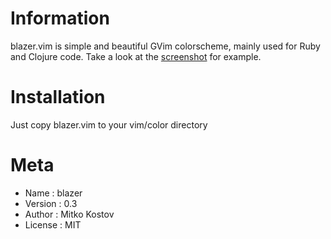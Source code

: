 Information
===========

blazer.vim is simple and beautiful GVim colorscheme, mainly used for Ruby and Clojure code. Take a look at the [screenshot](http://github.com/mitkok/blazer/blob/master/screenshot.png) for example.

Installation
============

Just copy blazer.vim to your vim/color directory

Meta
====
* Name : blazer
* Version : 0.3
* Author : Mitko Kostov
* License : MIT
